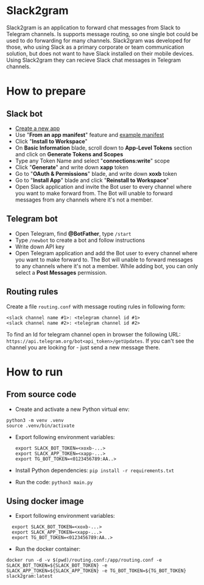 # Slack2gram

Slack2gram is an application to forward chat messages from Slack to Telegram channels. Is supports message routing, so one single bot could be used to do forwarding for many channels. Slack2gram was developed for those, who using Slack as a primary corporate or team communication solution, but does not want to have Slack installed on their mobile devices. Using Slack2gram they can recieve Slack chat messages in Telegram channels.

# How to prepare

## Slack bot

- [Create a new app](https://api.slack.com/apps/new)
- Use "**From an app manifest**" feature and [example manifest](manifest.yml)
- Click "**Install to Workspace**"
- On **Basic Information** blade, scroll down to **App-Level Tokens** section and click on **Generate Tokens and Scopes**
- Type any Token Name and select "**connections:write**" scope
- Click "**Generate**" and write down **xapp** token
- Go to "**OAuth & Permissions**" blade, and write down **xoxb** token
- Go to "**Install App**" blade and click "**Reinstall to Workspace**"
- Open Slack application and invite the Bot user to every channel where you want to make forward from. The Bot will unable to forward messages from any channels where it's not a member.

## Telegram bot

- Open Telegram, find **@BotFather**, type `/start`
- Type `/newbot` to create a bot and follow instructions
- Write down API key
- Open Telegram application and add the Bot user to every channel where you want to make forward to. The Bot will unable to forward messages to any channels where it's not a member. While adding bot, you can only select a **Post Messages** permission.

## Routing rules

Create a file `routing.conf` with message routing rules in following form:
```
<slack channel name #1>: <telegram channel id #1>
<slack channel name #2>: <telegram channel id #2>
```
To find an Id for telegram channel open in browser the following URL: `https://api.telegram.org/bot<api_token>/getUpdates`. If you can't see the channel you are looking for - just send a new message there.

# How to run

## From source code

- Create and activate a new Python virtual env:
```
python3 -m venv .venv
source .venv/bin/activate
```

- Export following environment variables:

  ```
  export SLACK_BOT_TOKEN=<xoxb-...>
  export SLACK_APP_TOKEN=<xapp-...>
  export TG_BOT_TOKEN=<0123456789:AA..>
  ```

- Install Python dependencies: `pip install -r requirements.txt`

- Run the code: `python3 main.py`

## Using docker image

- Export following environment variables:
```
  export SLACK_BOT_TOKEN=<xoxb-...>
  export SLACK_APP_TOKEN=<xapp-...>
  export TG_BOT_TOKEN=<0123456789:AA..>
```
- Run the docker container:
```
docker run -d -v $(pwd)/routing.conf:/app/routing.conf -e SLACK_BOT_TOKEN=${SLACK_BOT_TOKEN} -e SLACK_APP_TOKEN=${SLACK_APP_TOKEN} -e TG_BOT_TOKEN=${TG_BOT_TOKEN} slack2gram:latest
```